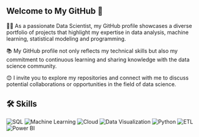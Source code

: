 ## Welcome to My GitHub 👋

👨‍💻 As a passionate Data Scientist, my GitHub profile showcases a diverse portfolio of projects that highlight my expertise in data analysis, machine learning, statistical modeling and programming. 

📚 My GitHub profile not only reflects my technical skills but also my commitment to continuous learning and sharing knowledge with the data science community. 

😊 I invite you to explore my repositories and connect with me to discuss potential collaborations or opportunities in the field of data science.

## 🛠️ Skills

![SQL](https://img.shields.io/badge/SQL-3A8EBA?style=for-the-badge&logo=sqlite&logoColor=white)
![Machine Learning](https://img.shields.io/badge/Machine%20Learning-9C27B0?style=for-the-badge&logo=ai&logoColor=white)
![Cloud](https://img.shields.io/badge/Cloud-4285F4?style=for-the-badge&logo=googlecloud&logoColor=white)
![Data Visualization](https://img.shields.io/badge/Data%20Visualization-4CAF50?style=for-the-badge&logo=tableau&logoColor=white)
![Python](https://img.shields.io/badge/Python-4584D3?style=for-the-badge&logo=python&logoColor=white)
![ETL](https://img.shields.io/badge/ETL-FF6F00?style=for-the-badge&logo=apachehive&logoColor=white)
![Power BI](https://img.shields.io/badge/Power%20BI-FFC107?style=for-the-badge&logo=powerbi&logoColor=white)




